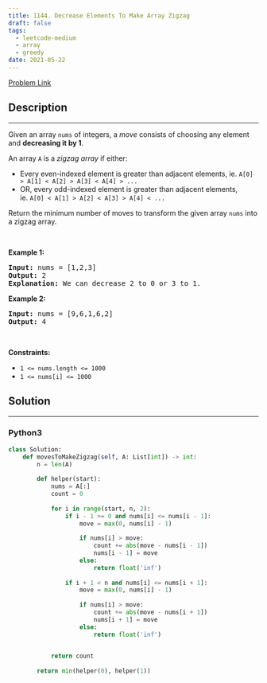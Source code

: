 ```yaml
---
title: 1144. Decrease Elements To Make Array Zigzag
draft: false
tags: 
  - leetcode-medium
  - array
  - greedy
date: 2021-05-22
---
```


[Problem Link](https://leetcode.com/problems/decrease-elements-to-make-array-zigzag/)

## Description

---
<p>Given an array <code>nums</code> of integers, a <em>move</em>&nbsp;consists of choosing any element and <strong>decreasing it by 1</strong>.</p>

<p>An array <code>A</code> is a&nbsp;<em>zigzag array</em>&nbsp;if either:</p>

<ul>
	<li>Every even-indexed element is greater than adjacent elements, ie.&nbsp;<code>A[0] &gt; A[1] &lt; A[2] &gt; A[3] &lt; A[4] &gt; ...</code></li>
	<li>OR, every odd-indexed element is greater than adjacent elements, ie.&nbsp;<code>A[0] &lt; A[1] &gt; A[2] &lt; A[3] &gt; A[4] &lt; ...</code></li>
</ul>

<p>Return the minimum number of moves to transform the given array <code>nums</code> into a zigzag array.</p>

<p>&nbsp;</p>
<p><strong class="example">Example 1:</strong></p>

<pre>
<strong>Input:</strong> nums = [1,2,3]
<strong>Output:</strong> 2
<strong>Explanation:</strong> We can decrease 2 to 0 or 3 to 1.
</pre>

<p><strong class="example">Example 2:</strong></p>

<pre>
<strong>Input:</strong> nums = [9,6,1,6,2]
<strong>Output:</strong> 4
</pre>

<p>&nbsp;</p>
<p><strong>Constraints:</strong></p>

<ul>
	<li><code>1 &lt;= nums.length &lt;= 1000</code></li>
	<li><code>1 &lt;= nums[i] &lt;= 1000</code></li>
</ul>


## Solution

---
### Python3
``` py title='decrease-elements-to-make-array-zigzag'
class Solution:
    def movesToMakeZigzag(self, A: List[int]) -> int:
        n = len(A)
        
        def helper(start):
            nums = A[:]
            count = 0
            
            for i in range(start, n, 2):
                if i - 1 >= 0 and nums[i] <= nums[i - 1]:
                    move = max(0, nums[i] - 1)
                    
                    if nums[i] > move:
                        count += abs(move - nums[i - 1])
                        nums[i - 1] = move
                    else:
                        return float('inf')
                
                if i + 1 < n and nums[i] <= nums[i + 1]:
                    move = max(0, nums[i] - 1)
                        
                    if nums[i] > move:
                        count += abs(move - nums[i + 1])
                        nums[i + 1] = move
                    else:
                        return float('inf')

            
            return count
        
        return min(helper(0), helper(1))
                
```

